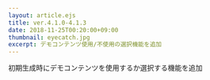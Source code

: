 ```yaml
---
layout: article.ejs
title: ver.4.1.0-4.1.3
date: 2018-11-25T00:20:00+09:00
thumbnail: eyecatch.jpg
excerpt: デモコンテンツ使用/不使用の選択機能を追加
---
```


初期生成時にデモコンテンツを使用するか選択する機能を追加
